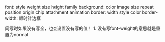 font: style weight size height family
background: color image size repeat position origin chip attachment
animation
border: width style color
border-width: 顺时针边框

简写时如果没有写全，也会设置没有写的值！
	1. 没有写font-weight的意思就是重置为normal